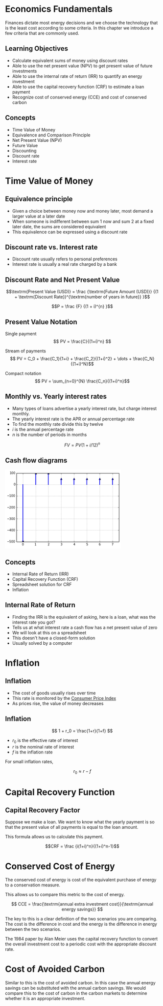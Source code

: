 # Economics Fundamentals

Finances dictate most energy decisions and we choose the technology that
is the least cost according to some criteria.  In this chapter we
introduce a few criteria that are commonly used.


## Learning Objectives

- Calculate equivalent sums of money using discount rates
- Able to use the net present value (NPV) to get present value of future investments
- Able to use the internal rate of return (IRR) to quantify an energy investment
- Able to use the capital recovery function (CRF) to estimate a loan payment
- Recognize cost of conserved energy (CCE) and  cost of conserved carbon



## Concepts
- Time Value of Money
- Equivalence and Comparison Principle
- Net Present Value (NPV)
- Future Value
- Discounting
- Discount rate
- Interest rate


# Time Value of Money

## Equivalence principle
- Given a choice between money now and money later, most demand a larger
  value at a later date
- When someone is indifferent between sum 1 now and sum 2 at a fixed
  later date, the sums are considered equivalent
- This equivalence can be expressed using a discount rate

## Discount rate vs. Interest rate

- Discount rate usually refers to personal preferences
- Interest rate is usually a real rate charged by a bank

## Discount Rate and Net Present Value
$$\textrm{Present Value (USD)} =
\frac
{\textrm{Future Amount (USD)}}
{(1 + \textrm{Discount Rate})^{\textrm{number of years in future}} }$$

$$P = \frac {F} {(1 + i)^{n} }$$


## Present Value Notation
Single payment
$$ PV = \frac{C}{(1+i)^n} $$

Stream of payments
$$ PV = C_0 +
        \frac{C_1}{1+i} +
        \frac{C_2}{(1+i)^2} +
        \dots +
        \frac{C_N}{(1+i)^N}$$

Compact notation
$$ PV = \sum_{n=0}^{N} \frac{C_n}{(1+i)^n}$$


## Monthly vs. Yearly interest rates

- Many types of loans advertise a yearly interest rate, but charge
    interest monthly.
- The yearly interest rate is the APR or annual percentage rate
- To find the monthly rate divide this by twelve
- $i$ is the annual percentage rate
- $n$ is the number of periods in months

$$ FV = PV (1 + i/12)^{n} $$



## Cash flow diagrams
![Cash Flow Diagram](./figures/cash-flow.png)




## Concepts
- Internal Rate of Return (IRR)
- Capital Recovery Function (CRF)
- Spreadsheet solution for CRF
- Inflation


## Internal Rate of Return
- Finding the IRR is the equivalent of asking, here is a loan, what was the interest rate you got?
- Tells us at what interest rate a cash flow has a net present value of
  zero
- We will look at this on a spreadsheet
- This doesn't have a closed-form solution
- Usually solved by a computer

# Inflation

## Inflation

- The cost of goods usually rises over time
- This rate is monitored by the [Consumer Price Index](http://www.bls.gov/cpi/)
- As prices rise, the value of money decreases


## Inflation

$$ 1 + r_0 = \frac{1+r}{1+f} $$

- $r_0$ is the effective rate of interest
- $r$ is the nominal rate of interest
- $f$ is the inflation rate

For small inflation rates,

$$ r_0 \approx r - f $$



# Capital Recovery Function

## Capital Recovery Factor
Suppose we make a loan.  We want to know what the yearly payment is so
that the present value of all payments is equal to the loan amount.

This formula allows us to calculate this payment.

$$CRF = \frac {i(1+i)^n}{(1+i)^n-1}$$




# Conserved Cost of Energy

The conserved cost of energy is cost of the equivalent purchase of
energy to a conservation measure.

This allows us to compare this metric to the cost of energy.

$$ CCE = \frac{\textrm{annual extra investment cost}}{\textrm{annual energy savings}} $$

The key to this is a clear definition of the two scenarios you are
comparing.  The cost is the difference in cost and the energy is the
difference in energy between the two scenarios.

The 1984 paper by Alan Meier uses the capital recovery function to convert the overall investment cost to a periodic cost with the appropriate discount rate.

# Cost of Avoided Carbon

Similar to this is the cost of avoided carbon.
In this case the annual energy savings can be substituted with the annual carbon savings.
We would compare this to the cost of carbon in the carbon markets to determine whether it is an appropriate investment.
